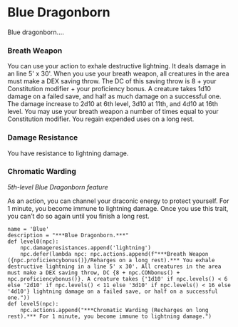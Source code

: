 # Blue Dragonborn
Blue dragonborn....

### Breath Weapon
You can use your action to exhale destructive lightning. It deals damage in an line 5' x 30'. When you use your breath weapon, all creatures in the area must make a DEX saving throw. The DC of this saving throw is 8 + your Constitution modifier + your proficiency bonus. A creature takes 1d10 damage on a failed save, and half as much damage on a successful one. The damage increase to 2d10 at 6th level, 3d10 at 11th, and 4d10 at 16th level. You may use your breath weapon a number of times equal to your Constitution modifier. You regain expended uses on a long rest.

### Damage Resistance
You have resistance to lightning damage.

### Chromatic Warding
*5th-level Blue Dragonborn feature*

As an action, you can channel your draconic energy to protect yourself. For 1 minute, you become immune to lightning damage. Once you use this trait, you can’t do so again until you finish a long rest.

```
name = 'Blue'
description = "***Blue Dragonborn.***"
def level0(npc):
    npc.damageresistances.append('lightning')
    npc.defer(lambda npc: npc.actions.append(f"***Breath Weapon ({npc.proficiencybonus()}/Reharges on a long rest).*** You exhale destructive lightning in a line 5' x 30'. All creatures in the area must make a DEX saving throw, DC {8 + npc.CONbonus() + npc.proficiencybonus()}. A creature takes {'1d10' if npc.levels() < 6 else '2d10' if npc.levels() < 11 else '3d10' if npc.levels() < 16 else '4d10'} lightning damage on a failed save, or half on a successful one."))
def level5(npc):
    npc.actions.append("***Chromatic Warding (Recharges on long rest).*** For 1 minute, you become immune to lightning damage.")
```
